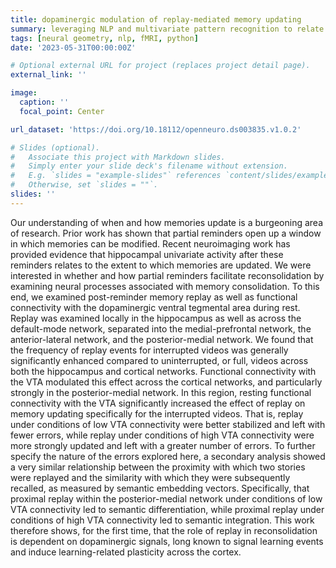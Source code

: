 ```yaml
---
title: dopaminergic modulation of replay-mediated memory updating
summary: leveraging NLP and multivariate pattern recognition to relate neural mechanisms to semantic interference
tags: [neural geometry, nlp, fMRI, python]
date: '2023-05-31T00:00:00Z'

# Optional external URL for project (replaces project detail page).
external_link: ''

image:
  caption: ''
  focal_point: Center

url_dataset: 'https://doi.org/10.18112/openneuro.ds003835.v1.0.2'

# Slides (optional).
#   Associate this project with Markdown slides.
#   Simply enter your slide deck's filename without extension.
#   E.g. `slides = "example-slides"` references `content/slides/example-slides.md`.
#   Otherwise, set `slides = ""`.
slides: ''
---
```


Our understanding of when and how memories update is a burgeoning area of research. Prior work has shown that partial reminders open up a window in which memories can be modified. Recent neuroimaging work has provided evidence that hippocampal univariate activity after these reminders relates to the extent to which memories are updated. We were interested in whether and how partial reminders facilitate reconsolidation by examining neural processes associated with memory consolidation. To this end, we examined post-reminder memory replay as well as functional connectivity with the dopaminergic ventral tegmental area during rest. Replay was examined locally in the hippocampus as well as across the default-mode network, separated into the medial-prefrontal network, the anterior-lateral network, and the posterior-medial network. We found that the frequency of replay events for interrupted videos was generally significantly enhanced compared to uninterrupted, or full, videos across both the hippocampus and cortical networks. Functional connectivity with the VTA modulated this effect across the cortical networks, and particularly strongly in the posterior-medial network. In this region, resting functional connectivity with the VTA significantly increased the effect of replay on memory updating specifically for the interrupted videos. That is, replay under conditions of low VTA connectivity were better stabilized and left with fewer errors, while replay under conditions of high VTA connectivity were more strongly updated and left with a greater number of errors. To further specify the nature of the errors explored here, a secondary analysis showed a very similar relationship between the proximity with which two stories were replayed and the similarity with which they were subsequently recalled, as measured by semantic embedding vectors. Specifically, that proximal replay within the posterior-medial network under conditions of low VTA connectivity led to semantic differentiation, while proximal replay under conditions of high VTA connectivity led to semantic integration. This work therefore shows, for the first time, that the role of replay in reconsolidation is dependent on dopaminergic signals, long known to signal learning events and induce learning-related plasticity across the cortex.